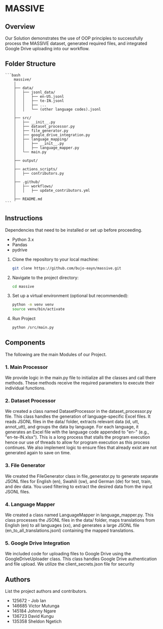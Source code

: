 # MASSIVE

## Overview
Our Solution demonstrates the use of OOP principles to successfully process the MASSIVE dataset, generated required files, and integrated Google Drive uploading into our workflow.

## Folder Structure

    ```bash
        massive/
        │
        ├── data/
        │   ├── jsonl_data/
        │   │   ├── en-US.jsonl
        │   │   ├── te-IN.jsonl
        │   │   ├── ...
        │   │   └── (other language codes).jsonl
        │
        ├── src/
        │   ├── __init__.py
        │   ├── dataset_processor.py
        │   ├── file_generator.py
        │   ├── google_drive_integration.py
        │   ├── language_mapping/
        │   │   ├── __init__.py
        │   │   ├── language_mapper.py
        │   └── main.py
        │
        ├── output/
        │
        ├── actions_scripts/
        │   ├── contributors.py
        │
        ├── .github/
        │   ├── workflows/
        │   │   ├── update_contributors.yml
        │
        ├── README.md
    ```

## Instructions
Dependencies that need to be installed or set up before proceeding.

- Python 3.x
- Pandas
- pydrive

1. Clone the repository to your local machine:

   ```bash
   git clone https://github.com/bujo-eayn/massive.git
   ```

2. Navigate to the project directory:

    ```bash
    cd massive
    ```
3. Set up a virtual environment (optional but recommended):
    ```bash
    python -m venv venv
    source venv/bin/activate
    ```
4. Run Project
    ```bash
    python /src/main.py
    ```

## Components
The following are the main Modules of our Project.

### 1. Main Processor
We provide logic in the main.py file to initialize all the classes and call there methods. These methods receive the required parameters to execute their individual functions.

### 2. Dataset Processor
We created a class named DatasetProcessor in the dataset_processor.py file. This class handles the generation of language-specific Excel files. It reads JSONL files in the data/ folder, extracts relevant data (id, utt, annot_utt), and groups the data by language. For each language, it generates an Excel file with the language code appended to "en-" (e.g., "en-te-IN.xlsx").
This is a long process that stalls the program execution hence our use of threads to allow for program execution as this process continues.
We also implement logic to ensure files that already exist are not generated again to save on time.

### 3. File Generator
We created the FileGenerator class in file_generator.py to generate separate JSONL files for English (en), Swahili (sw), and German (de) for test, train, and dev data. You used filtering to extract the desired data from the input JSONL files.

### 4. Language Mapper
We created a class named LanguageMapper in language_mapper.py. This class processes the JSONL files in the data/ folder, maps translations from English (en) to all languages (xx), and generates a large JSONL file (en_to_all_translations.jsonl) containing the mapped translations.

### 5. Google Drive Integration
We included code for uploading files to Google Drive using the GoogleDriveUploader class. This class handles Google Drive authentication and file upload.
We utilize the client_secrets.json file for security

## Authors
List the project authors and contributors.
* 125672 - Job Ian
* 146685      Victor Mutunga
* 145184     Johnny Ngare
* 136723      David Kungu
* 135358      Sheldon Ngetich
